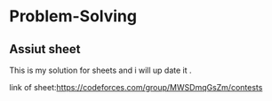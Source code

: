 # Problem-Solving
## Assiut sheet

This is my solution for sheets and i will up date it .

link of sheet:https://codeforces.com/group/MWSDmqGsZm/contests
